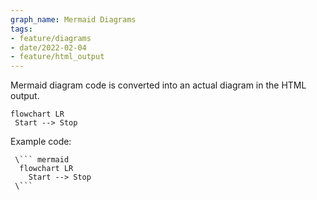 ```yaml
---
graph_name: Mermaid Diagrams
tags:
- feature/diagrams
- date/2022-02-04
- feature/html_output
---
```

   
Mermaid diagram code is converted into an actual diagram in the HTML output.   
   
```mermaid  
flowchart LR  
 Start --> Stop 
```
   
   
   
Example code:   
   
```
 \``` mermaid
  flowchart LR  
    Start --> Stop 
 \```
   
```